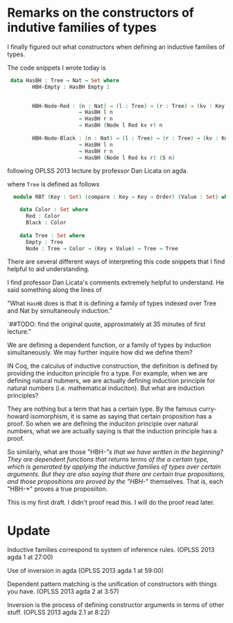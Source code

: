 # Remarks on the constructors of indutive families of types

I finally figured out what constructors when defining an inductive families of types.

The code snippets I wrote today is

```agda
 data HasBH : Tree → Nat → Set where
        HBH-Empty : HasBH Empty 1

      
        HBH-Node-Red : (n : Nat) → (l : Tree) → (r : Tree) → (kv : Key × Value)
                       → HasBH l n
                       → HasBH r n
                       → HasBH (Node l Red kv r) n
                       
        HBH-Node-Black : (n : Nat) → (l : Tree) → (r : Tree) → (kv : Key × Value)
                       → HasBH l n
                       → HasBH r n
                       → HasBH (Node l Red kv r) (S n)

```

following OPLSS 2013 lecture by professor Dan Licata on agda.

where `Tree` is defined as follows

```agda
  module RBT (Key : Set) (compare : Key → Key → Order) (Value : Set) where 

    data Color : Set where
      Red : Color
      Black : Color
  
    data Tree : Set where
      Empty : Tree
      Node : Tree → Color → (Key × Value) → Tree → Tree
```

There are several different ways of interpreting this code snippets that I find helpful to aid understanding.

I find professor Dan Licata's comments extremely helpful to understand. He said something along the lines of

"What `HasHB` does is that it is defining a family of types indexed over Tree and Nat by simultaneouly induction."

`##TODO: find the original quote, approximately at 35 minutes of first lecture."

We are defining a dependent function, or a family of types by induction simultaneously. We may further inquire 
how did we define them?

IN Coq, the calculus of inductive construction, the definition is defined by providing the induciton principle 
fro a type. For example, when we are defining natural nubmers, we are actually defining induction principle for 
natural numbers (i.e. mathematical induciton). But what are induction principles?

They are nothing but a term that has a certain type. By the famous curry-howard isomorphism, it is same as saying
that certain proposition has a proof. So when we are defining the induciton principle over natural numbers, what 
we are actually saying is that the induction principle has a proof. 

So similarly, what are those "HBH-*"s that we have written in the beginning? They are 
dependent functions that returns terms of the a certain type, which is generated by applying the inductive families of types
over certain arguments. But they are also saying that there are certain true propositions, and those propositions are proved by 
the "HBH-*" themselves. That is, each "HBH-*" proves a true proposiiton.

This is my first draft. I didn't proof read this. I will do the proof read later.

# Update

Inductive families correspond to system of inference rules. (OPLSS 2013 agda 1 at 27:00)

Use of inversion in agda (OPLSS 2013 agda 1 at 59:00)

Dependent pattern matching is the unification of constructors with things you have. (OPLSS 2013 agda 2 at 3:57)

Inversion is the process of defining constructor arguments in terms of other stuff. (OPLSS 2013 agda 2.1 at 8:22)
